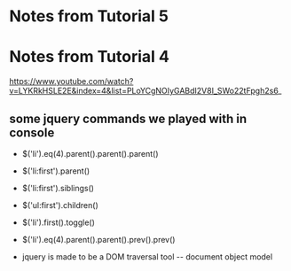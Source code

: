 # Notes from Tutorial 5


# Notes from Tutorial 4
https://www.youtube.com/watch?v=LYKRkHSLE2E&index=4&list=PLoYCgNOIyGABdI2V8I_SWo22tFpgh2s6_

## some jquery commands we played with in console
+ $('li').eq(4).parent().parent().parent()
+ $('li:first').parent()
+ $('li:first').siblings()
+ $('ul:first').children()
+ $('li').first().toggle()
+ $('li').eq(4).parent().parent().prev().prev()

+ jquery is made to be a DOM traversal tool -- document object model
